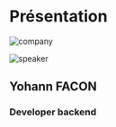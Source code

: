 <!-- .slide: class="speaker-slide" -->

# Présentation

![company](./assets/common/images/logo_sfeir_blanc.png)

![speaker](./assets/common/images/speakers/YohannFacon.webp)

<h2>Yohann <span>FACON</span></h2>

### Developer backend

<!-- .element: class="icon-rule icon-first" -->
